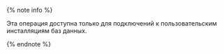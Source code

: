 {% note info %}

Эта операция доступна только для подключений к пользовательским инсталляциям баз данных.

{% endnote %}
